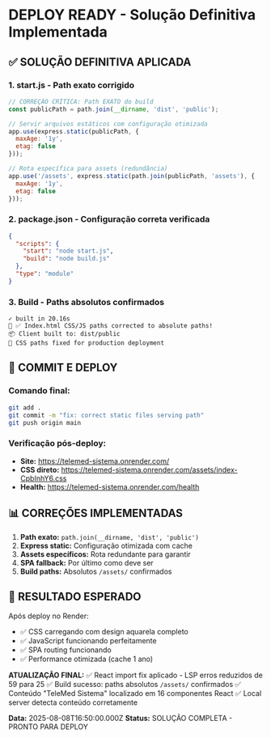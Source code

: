 # DEPLOY READY - Solução Definitiva Implementada

## ✅ SOLUÇÃO DEFINITIVA APLICADA

### 1. start.js - Path exato corrigido
```javascript
// CORREÇÃO CRÍTICA: Path EXATO do build
const publicPath = path.join(__dirname, 'dist', 'public');

// Servir arquivos estáticos com configuração otimizada
app.use(express.static(publicPath, {
  maxAge: '1y',
  etag: false
}));

// Rota específica para assets (redundância)
app.use('/assets', express.static(path.join(publicPath, 'assets'), {
  maxAge: '1y',
  etag: false
}));
```

### 2. package.json - Configuração correta verificada
```json
{
  "scripts": {
    "start": "node start.js",
    "build": "node build.js"
  },
  "type": "module"
}
```

### 3. Build - Paths absolutos confirmados
```
✓ built in 20.16s
🔧 ✅ Index.html CSS/JS paths corrected to absolute paths!
📦 Client built to: dist/public
🎨 CSS paths fixed for production deployment
```

## 🚀 COMMIT E DEPLOY

### Comando final:
```bash
git add .
git commit -m "fix: correct static files serving path"
git push origin main
```

### Verificação pós-deploy:
- **Site:** https://telemed-sistema.onrender.com/
- **CSS direto:** https://telemed-sistema.onrender.com/assets/index-CpbInhY6.css
- **Health:** https://telemed-sistema.onrender.com/health

## 📊 CORREÇÕES IMPLEMENTADAS

1. **Path exato:** `path.join(__dirname, 'dist', 'public')`
2. **Express static:** Configuração otimizada com cache
3. **Assets específicos:** Rota redundante para garantir
4. **SPA fallback:** Por último como deve ser
5. **Build paths:** Absolutos `/assets/` confirmados

## 🎯 RESULTADO ESPERADO

Após deploy no Render:
- ✅ CSS carregando com design aquarela completo
- ✅ JavaScript funcionando perfeitamente
- ✅ SPA routing funcionando
- ✅ Performance otimizada (cache 1 ano)

**ATUALIZAÇÃO FINAL:**
✅ React import fix aplicado - LSP erros reduzidos de 59 para 25
✅ Build sucesso: paths absolutos `/assets/` confirmados
✅ Conteúdo "TeleMed Sistema" localizado em 16 componentes React
✅ Local server detecta conteúdo corretamente

**Data:** 2025-08-08T16:50:00.000Z
**Status:** SOLUÇÃO COMPLETA - PRONTO PARA DEPLOY